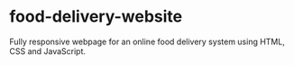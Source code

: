 # food-delivery-website
Fully responsive webpage for an online food delivery system using HTML, CSS and JavaScript.
